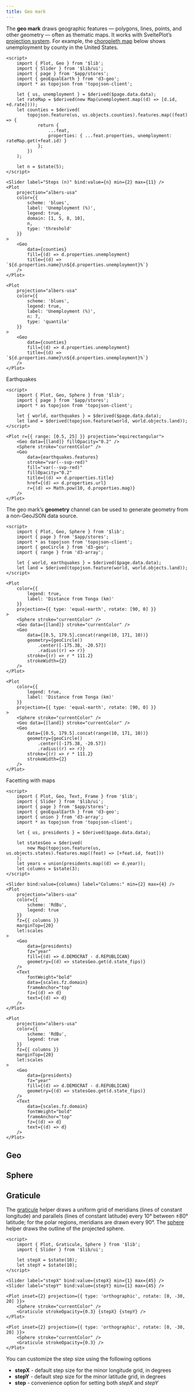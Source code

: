 ```yaml
---
title: Geo mark
---
```


The **geo mark** draws geographic features — polygons, lines, points, and other geometry — often as thematic maps. It works with SveltePlot’s [projection system](/features/projections). For example, the [choropleth map](https://en.wikipedia.org/wiki/Choropleth_map) below shows unemployment by county in the United States.

```svelte live
<script>
    import { Plot, Geo } from '$lib';
    import { Slider } from '$lib/ui';
    import { page } from '$app/stores';
    import { geoEqualEarth } from 'd3-geo';
    import * as topojson from 'topojson-client';

    let { us, unemployment } = $derived($page.data.data);
    let rateMap = $derived(new Map(unemployment.map((d) => [d.id, +d.rate])));
    let counties = $derived(
        topojson.feature(us, us.objects.counties).features.map((feat) => {
            return {
                ...feat,
                properties: { ...feat.properties, unemployment: rateMap.get(+feat.id) }
            };
        })
    );

    let n = $state(5);
</script>

<Slider label="Steps (n)" bind:value={n} min={2} max={11} />
<Plot
    projection="albers-usa"
    color={{
        scheme: 'blues',
        label: 'Unemployment (%)',
        legend: true,
        domain: [1, 5, 8, 10],
        n,
        type: 'threshold'
    }}
>
    <Geo
        data={counties}
        fill={(d) => d.properties.unemployment}
        title={(d) => `${d.properties.name}\n${d.properties.unemployment}%`}
    />
</Plot>
```

```svelte
<Plot
    projection="albers-usa"
    color={{
        scheme: 'blues',
        legend: true,
        label: 'Unemployment (%)',
        n: 7,
        type: 'quantile'
    }}
>
    <Geo
        data={counties}
        fill={(d) => d.properties.unemployment}
        title={(d) => `${d.properties.name}\n${d.properties.unemployment}%`}
    />
</Plot>
```

Earthquakes

```svelte live
<script>
    import { Plot, Geo, Sphere } from '$lib';
    import { page } from '$app/stores';
    import * as topojson from 'topojson-client';

    let { world, earthquakes } = $derived($page.data.data);
    let land = $derived(topojson.feature(world, world.objects.land));
</script>

<Plot r={{ range: [0.5, 25] }} projection="equirectangular">
    <Geo data={[land]} fillOpacity="0.2" />
    <Sphere stroke="currentColor" />
    <Geo
        data={earthquakes.features}
        stroke="var(--svp-red)"
        fill="var(--svp-red)"
        fillOpacity="0.2"
        title={(d) => d.properties.title}
        href={(d) => d.properties.url}
        r={(d) => Math.pow(10, d.properties.mag)}
    />
</Plot>
```

The geo mark’s **geometry** channel can be used to generate geometry from a non-GeoJSON data source.

```svelte live
<script>
    import { Plot, Geo, Sphere } from '$lib';
    import { page } from '$app/stores';
    import * as topojson from 'topojson-client';
    import { geoCircle } from 'd3-geo';
    import { range } from 'd3-array';

    let { world, earthquakes } = $derived($page.data.data);
    let land = $derived(topojson.feature(world, world.objects.land));
</script>

<Plot
    color={{
        legend: true,
        label: 'Distance from Tonga (km)'
    }}
    projection={{ type: 'equal-earth', rotate: [90, 0] }}
>
    <Sphere stroke="currentColor" />
    <Geo data={[land]} stroke="currentColor" />
    <Geo
        data={[0.5, 179.5].concat(range(10, 171, 10))}
        geometry={geoCircle()
            .center([-175.38, -20.57])
            .radius((r) => r)}
        stroke={(r) => r * 111.2}
        strokeWidth={2}
    />
</Plot>
```

```svelte
<Plot
    color={{
        legend: true,
        label: 'Distance from Tonga (km)'
    }}
    projection={{ type: 'equal-earth', rotate: [90, 0] }}
>
    <Sphere stroke="currentColor" />
    <Geo data={[land]} stroke="currentColor" />
    <Geo
        data={[0.5, 179.5].concat(range(10, 171, 10))}
        geometry={geoCircle()
            .center([-175.38, -20.57])
            .radius((r) => r)}
        stroke={(r) => r * 111.2}
        strokeWidth={2}
    />
</Plot>
```

Facetting with maps

```svelte live
<script>
    import { Plot, Geo, Text, Frame } from '$lib';
    import { Slider } from '$lib/ui';
    import { page } from '$app/stores';
    import { geoEqualEarth } from 'd3-geo';
    import { union } from 'd3-array';
    import * as topojson from 'topojson-client';

    let { us, presidents } = $derived($page.data.data);

    let statesGeo = $derived(
        new Map(topojson.feature(us, us.objects.states).features.map((feat) => [+feat.id, feat]))
    );
    let years = union(presidents.map((d) => d.year));
    let columns = $state(3);
</script>

<Slider bind:value={columns} label="Columns:" min={2} max={4} />
<Plot
    projection="albers-usa"
    color={{
        scheme: 'RdBu',
        legend: true
    }}
    fz={{ columns }}
    marginTop={20}
    let:scales
>
    <Geo
        data={presidents}
        fz="year"
        fill={(d) => d.DEMOCRAT - d.REPUBLICAN}
        geometry={(d) => statesGeo.get(d.state_fips)}
    />
    <Text
        fontWeight="bold"
        data={scales.fz.domain}
        frameAnchor="top"
        fz={(d) => d}
        text={(d) => d}
    />
</Plot>
```

```svelte
<Plot
    projection="albers-usa"
    color={{
        scheme: 'RdBu',
        legend: true
    }}
    fz={{ columns }}
    marginTop={20}
    let:scales
>
    <Geo
        data={presidents}
        fz="year"
        fill={(d) => d.DEMOCRAT - d.REPUBLICAN}
        geometry={(d) => statesGeo.get(d.state_fips)}
    />
    <Text
        data={scales.fz.domain}
        fontWeight="bold"
        frameAnchor="top"
        fz={(d) => d}
        text={(d) => d}
    />
</Plot>
```

## Geo

## Sphere

## Graticule

The [graticule](https://d3js.org/d3-geo/shape#geoGraticule) helper draws a uniform grid of meridians (lines of constant longitude) and parallels (lines of constant latitude) every 10° between ±80° latitude; for the polar regions, meridians are drawn every 90°. The [sphere](/marks/geo#Sphere) helper draws the outline of the projected sphere.

```svelte --live
<script>
    import { Plot, Graticule, Sphere } from '$lib';
    import { Slider } from '$lib/ui';

    let stepX = $state(10);
    let stepY = $state(10);
</script>

<Slider label="stepX" bind:value={stepX} min={1} max={45} />
<Slider label="stepY" bind:value={stepY} min={1} max={45} />

<Plot inset={2} projection={{ type: 'orthographic', rotate: [0, -30, 20] }}>
    <Sphere stroke="currentColor" />
    <Graticule strokeOpacity={0.3} {stepX} {stepY} />
</Plot>
```

```svelte
<Plot inset={2} projection={{ type: 'orthographic', rotate: [0, -30, 20] }}>
    <Sphere stroke="currentColor" />
    <Graticule strokeOpacity={0.3} />
</Plot>
```

You can customize the step size using the following options

-   **stepX** - default step size for the minor longitude grid, in degrees
-   **stepY** - default step size for the minor latitude grid, in degrees
-   **step** - convenience option for setting both _stepX_ and _stepY_
